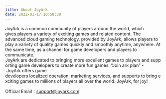 ```yaml
---
title: About JoyArk
date: 2022-01-17 10:50:38
---
```

JoyArk is a common community of players around the world, which gives players a variety of exciting games and related content. The advanced cloud gaming technology, provided by JoyArk, allows players to play a variety of quality games quickly and smoothly anytime, anywhere. At the same time, as a channel for game developers and players to communicate. JoyArk are dedicated to bringing more excellent games to players and supporting game developers to create more fun games. “Join ark plan” - JoyArk offers game developers localized operation, marketing services, and supports to bring exciting games to millions of players all over the world. JoyArk, for joy!

Official Email：[support@joyark.com](mailto:support@joyark.com)